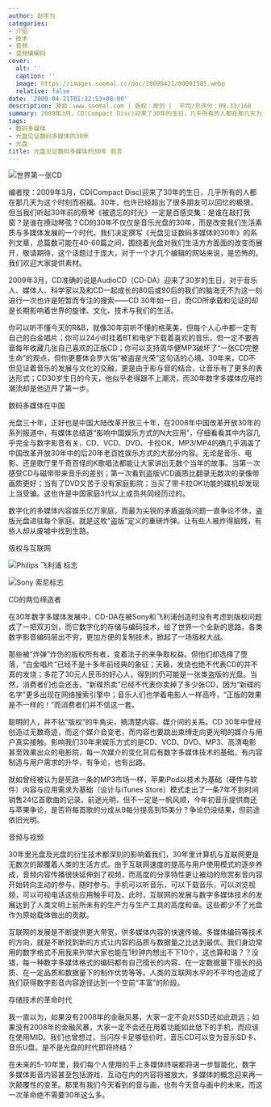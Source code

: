 ```yaml
---
author: 赵宇为
categories:
- 介绍
- 技术
- 音频
- 音频编解码
cover:
  alt: ''
  caption: ''
  image: https://images.soomal.cc/doc/20090421/00001585.webp
  relative: false
date: '2009-04-21T01:32:53+08:00'
description: 源自：www.soomal.com | 版权：原创 |  平均/总评分：09.33/168
summary: 2009年3月，CD(Compact Disc)迎来了30年的生日，几乎所有的人都在那几天为这个时刻而祝福。30年，也许已经超出了很多朋友可以回忆的极限，但当我们听起30年前的蔡琴《被遗忘的时光》一定是百感交集：是谁在敲打我窗？是谁在撩动琴弦？CD的30年不仅仅是音乐光盘的30年，而是改变我们生活素质与多媒体发展的一个时代。我们决定撰写《光盘见证数码多媒体的30年》的系列文章，总篇数可能在40-60篇之间，围绕着光盘对我们生活方方面面的改变而展开，敬请期待，这个话题过于庞大，对于一个才几个编辑的网站来说，是恐怖的。我们欢迎大家提供素材。
tags:
- 数码多媒体
- 光盘见证数码多媒体的30年
- 光盘
title: 光盘见证数码多媒体的30年 前言
---
```


![世界第一张CD](https://images.soomal.cc/doc/20090421/00001585.webp)



编者按：2009年3月，CD(Compact Disc)迎来了30年的生日，几乎所有的人都在那几天为这个时刻而祝福。30年，也许已经超出了很多朋友可以回忆的极限，但当我们听起30年前的蔡琴《被遗忘的时光》一定是百感交集：是谁在敲打我窗？是谁在撩动琴弦？CD的30年不仅仅是音乐光盘的30年，而是改变我们生活素质与多媒体发展的一个时代。我们决定撰写《光盘见证数码多媒体的30年》的系列文章，总篇数可能在40-60篇之间，围绕着光盘对我们生活方方面面的改变而展开，敬请期待，这个话题过于庞大，对于一个才几个编辑的网站来说，是恐怖的。我们欢迎大家提供素材。



2009年3月，CD准确的说是AudioCD（CD-DA）迎来了30岁的生日，对于音乐人、媒体人、科学家以及和CD一起成长的80后或90后的我们的脑海无不为这一刻进行一次也许是短暂而专注的搜索――CD 30年如一日，而CD所承载和见证的却是长期影响着世界的旋律、文化、技术与我们的生活。



你可以听不懂今天的R&B，就像30年前听不懂的格莱美，但每个人心中都一定有自己的白金唱片；你可以24小时挂着BT和电驴下载着喜欢的音乐，但一定不要吝啬每年收藏几张自己喜欢的正版CD；你可以支持周华健MP3破坏了“一张CD完整生命”的观点，但你更要体会罗大佑“被盗是光荣”这句话的心境。30年来，CD不但见证着音乐的发展与文化的交融，更是由于影与音的结合，让音乐有了更多的表达形式；CD30岁生日的今天，他似乎老得跟不上潮流，而30年数字多媒体应用的潮流却是他迈开了第一步。



数码多媒体在中国



光盘三十年，正好也是中国大陆改革开放三十年，在2008年中国改革开放30年的系列报道中，有媒体总结道“影响中国娱乐方式的N大应用”，仔细看看其中内容几乎完全与数字影音有关，CD、VCD、DVD、卡拉OK、MP3/MP4的确几乎涵盖了中国改革开放30年中的后20年老百姓娱乐方式的大部分内容。无论是音乐、电影、还是歌厅里千奇百怪的K歌唱法都能让大家讲出无数个当年的故事。当第一次感受CD与磁带带来音乐的差别；第一次看到盗版VCD画质比翻录无数次的录像带画质更好；当有了DVD又苦于没有家庭影院；当买了带卡拉OK功能的碟机却发现上当受骗。这也许是中国家庭3代以上成员共同经历过的。



数字化的多媒体内容娱乐亿万家庭，而最为尖锐的矛盾盗版问题一直争论不休，盗版光盘进驻每个家庭。就是这枚“盗版”定义的重磅炸弹。让有些人被炸得脑残，有些人却从废墟中找到生路。



版权与互联网



![Philips 飞利浦 标志](https://images.soomal.cc/doc/20090421/00001584.webp)



![Sony 索尼标志](https://images.soomal.cc/doc/20090417/00001044.webp)



CD的两位缔造者



在30年数字多媒体发展中，CD-DA在被Sony和飞利浦创造时没有考虑到版权问题成了一把双刃剑，而它数字化的存储与编码技术，给了世界一个全新的思路。各类数字影音编码层出不穷，更加方便的复制技术，掀起了一场版权大战。



那些被“炸弹”炸伤的版权所有者，变着法子的来争取权益。但他们却选择了堕落，“白金唱片”已经不是十多年前经典的象征；天籁，发烧也绝不代表CD的并不真的发烧；多花了30元人民币的好心人，得到的仍可能是一张类盗版的光盘。当然，消费者们也会还击，“新碟热卖”已经不代表你卖掉了多少张CD，因为“新碟的名字”更多出现在网络搜索引擎中；音乐人们也学着电影人一样高呼，“正版的效果是不一样的！”而消费者们并不信这一套。



聪明的人，并不钻“版权”的牛角尖，搞清楚内容、媒介间的关系。CD 
30年中曾经创造过无数奇迹，而这个媒介会变老，而内容也要跳出束缚走向更光明的媒介与用户真实接触。影响我们30年来娱乐方式的是CD、VCD、DVD、MP3、高清电影甚至效果出众的电影院，每一次媒介的变化背后有数字多媒体技术的基础，有内容制造与用户需求的升华，有争论，也有出路。



就如曾经被认为是死路一条的MP3市场一样，苹果iPod以技术为基础（硬件与软件）内容与应用需求为基础（设计与iTunes Store）模式走出了一条7年不到时间销售24亿首歌曲的记录。前途光明，但不一定是一帆风顺，今年初音乐提供商还与苹果争论，是否将每首歌的分成从9每分提高到15美分？争论仍没结果，但前途依旧光明。



音频与视频



30年里光盘及光盘的衍生技术都深刻的影响着我们，30年里计算机与互联网更是无数次的颠覆着人类的生活方式。由于互联网速度的提高与用户使用模式的逐步养成，音频内容传播很快延伸到了视频，而高度的分享特性更让被动的欣赏影音内容开始转向主动的参与，随时参与。手机可以听音乐，可以下载音乐，可以浏览视频，可以可视电话这些应用触手可及。此时，互联网的发展与数字多媒体技术的发展达到了人类文明上前所未有的生产力与生产工具的高度和谐。这些都少不了光盘作为原始载体做出的贡献。



互联网的发展是不断提供更大带宽，供多媒体内容的快速传输。多媒体编码等技术的方向，就是不断找到新的方式让内容的品质与数据量之比达到最优。我们身边常用的数字格式不用我来列举大家也能在1秒钟内想出不下10个，这也算和谐？？没错，每一种数字多媒体格式的编码都有自己擅长的内容、在一定数据量下擅长的品质、在一定品质和数据量下的制作优势等等。人类的互联网水平的不平均也造成了我们获得数字影音内容途径达到一个空前“丰富”的阶段。



存储技术的革命时代



我一直以为，如果没有2008年的金融风暴，大家一定不会对SSD还如此疏远；如果没有2008年的金融风暴，大家一定不会还在用着功能如此低下的手机，而应该在使用MID。我们也曾想过，当闪存卡足够低价时，音乐CD可以变为音乐SD卡、音乐U盘。是不是光盘的时代即将终结？



在未来的5-10年里，我们每个人使用的手上多媒体终端都将进一步智能化，数字多媒体影音内容甚至包括游戏、互动在内的内容将被放大，多媒体的概念迎来再一次颠覆性的变革。那里有我们今天看到的音与画，也有今天音与画中的未来。而这一次革命绝不需要30年这么多。